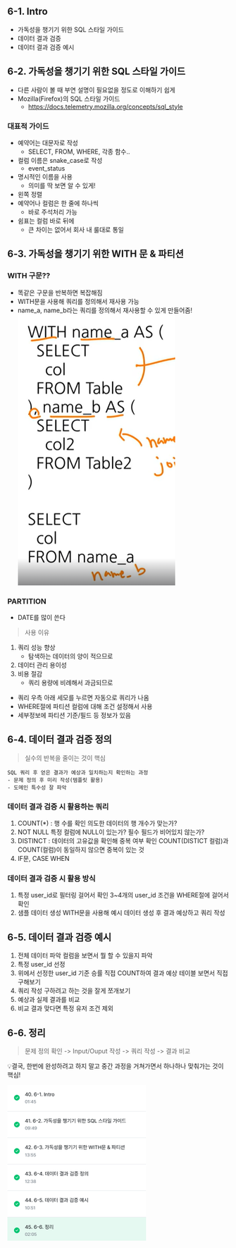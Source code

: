 ## 6-1. Intro
- 가독성을 챙기기 위한 SQL 스타일 가이드
- 데이터 결과 검증
- 데이터 결과 검증 예시

## 6-2. 가독성을 챙기기 위한 SQL 스타일 가이드
- 다른 사람이 볼 때 부연 설명이 필요없을 정도로 이해하기 쉽게
- Mozilla(Firefox)의 SQL 스타일 가이드
    - https://docs.telemetry.mozilla.org/concepts/sql_style
 

### 대표적 가이드
- 예약어는 대문자로 작성
    - SELECT, FROM, WHERE, 각종 함수..
- 컬럼 이름은 snake_case로 작성
    - event_status
- 명시적인 이름을 사용
    - 의미를 딱 보면 알 수 있게!
- 왼쪽 정렬
- 예약어나 컬럼은 한 줄에 하나씩
    - 바로 주석처리 가능
- 쉼표는 컬럼 바로 뒤에
    - 큰 차이는 없어서 회사 내 룰대로 통일


## 6-3. 가독성을 챙기기 위한 WITH 문 & 파티션
### WITH 구문??
- 똑같은 구문을 반복하면 복잡해짐
- WITH문을 사용해 쿼리를 정의해서 재사용 가능
- name_a, name_b라는 쿼리를 정의해서 재사용할 수 있게 만들어줌!
![sql6week1](/git/sql6week_1.png)

### PARTITION
- DATE를 많이 쓴다 
> 사용 이유
1. 쿼리 성능 향상
    - 탐색하는 데이터의 양이 적으므로
2. 데이터 관리 용이성
3. 비용 절감
    - 쿼리 용량에 비례해서 과금되므로

- 쿼리 우측 아래 세모를 누르면 자동으로 쿼리가 나옴
- WHERE절에 파티션 컬럼에 대해 조건 설정해서 사용
- 세부정보에 파티션 기준/필드 등 정보가 있음


## 6-4. 데이터 결과 검증 정의
> 실수의 반복을 줄이는 것이 핵심

```
SQL 쿼리 후 얻은 결과가 예상과 일치하는지 확인하는 과정
- 문제 정의 후 미리 작성(템플릿 활용)
- 도메인 특수성 잘 파악
```

### 데이터 결과 검증 시 활용하는 쿼리
1. COUNT(*) : 행 수를 확인
    의도한 데이터의 행 개수가 맞는가?
2. NOT NULL
    특정 컬럼에 NULL이 있는가?
    필수 필드가 비어있지 않는가?
3. DISTINCT : 데이터의 고유값을 확인해 중복 여부 확인
    COUNT(DISTICT 컬럼)과 COUNT(컬럼)이 동일하지 않으면 중복이 있는 것
4. IF문, CASE WHEN

### 데이터 결과 검증 시 활용 방식
1. 특정 user_id로 필터링 걸어서 확인
    3~4개의 user_id 조건을 WHERE절에 걸어서 확인
2. 샘플 데이터 생성
    WITH문을 사용해 예시 데이터 생성 후 결과 예상하고 쿼리 작성

## 6-5. 데이터 결과 검증 예시
1. 전체 데이터 파악
    컬럼을 보면서 뭘 할 수 있을지 파악
2. 특정 user_id 선정
3. 위에서 선정한 user_id 기준 승률 직접 COUNT하여 결과 예상
    테이블 보면서 직접 구해보기
4. 쿼리 작성
    구하려고 하는 것을 잘게 쪼개보기
5. 예상과 실제 결과를 비교
6. 비교 결과 맞다면 특정 유저 조건 제외

## 6-6. 정리
> 문제 정의 확인 -> Input/Ouput 작성 -> 쿼리 작성 -> 결과 비교

💡결국, 한번에 완성하려고 하지 말고 중간 과정을 거쳐가면서 하나하나 맞춰가는 것이 핵심!

![sql6week2](/git/sql6week.png)